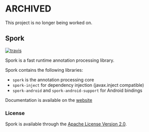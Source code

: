 # ARCHIVED

This project is no longer being worked on.

## Spork

[![travis][travis-logo]][travis-link]

Spork is a fast runtime annotation processing library.

Spork contains the following libraries:
- `spork` is the annotation processing core
- `spork-inject` for dependency injection (javax.inject compatible)
- `spork-android` and `spork-android-support` for Android bindings

Documentation is available on the [website](http://spork.bytewelder.com)

### License

Spork is available through the [Apache License Version 2.0](http://www.apache.org/licenses/LICENSE-2.0).

[travis-logo]: https://travis-ci.org/ByteWelder/Spork.svg?branch=master
[travis-link]: https://travis-ci.org/ByteWelder/Spork
